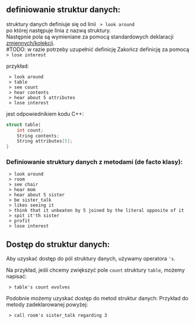 ## definiowanie struktur danych:
struktury danych definiuje się od linii
` > look around`\
po której następuje linia z nazwą struktury.\
Następnie pola są wymieniane za pomocą standardowych deklaracji [zmiennych/kolekcji](variables.md).\
#TODO: w razie potrzeby uzupełnić definicję
Zakończ definicję za pomocą ` > lose interest`

przykład:
```
 > look around
 > table
 > see count
 > hear contents
 > hear about 5 attributes
 > lose interest
```
jest odpowiednikiem kodu C++:
```C++
struct table{
    int count;
    String contents;
    String attributes[5];
}
```
### Definiowanie struktury danych z metodami (de facto klasy):
```
 > look around
 > room
 > see chair
 > hear mom
 > hear about 5 sister
 > be sister_talk
 > likes seeing it
 > think that it unbeaten by 5 joined by the literal opposite of it
 > spit it'th sister
 > profit
 > lose interest
```

## Dostęp do struktur danych:
Aby uzyskać dostęp do pól struktury danych, używamy operatora `'s`.

Na przykład, jeśli chcemy zwiększyć pole `count` struktury `table`, możemy napisać:
```
 > table's count evolves
```

Podobnie możemy uzyskać dostęp do metod struktur danych:
Przykład do metody zadeklarowanej powyżej:
```
 > call room's sister_talk regarding 3
```
